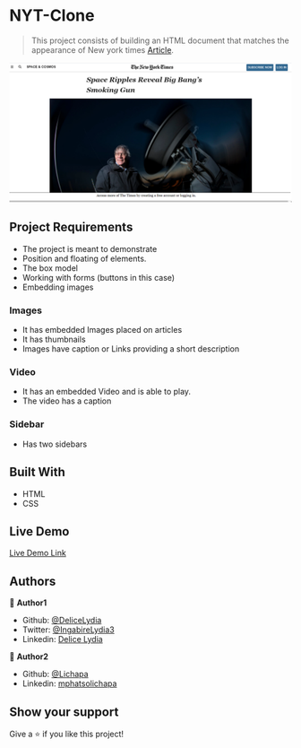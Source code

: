 # NYT-Clone

> This project consists of building an HTML document that matches the appearance of New york times [Article](https://www.nytimes.com/2014/03/18/science/space/detection-of-waves-in-space-buttresses-landmark-theory-of-big-bang.html?_r=0).

![screenshot](./images/Times.PNG)

## Project Requirements

- The project is meant to demonstrate
- Position and floating of elements.
- The box model
- Working with forms (buttons in this case)
- Embedding images

### Images

- It has embedded Images placed on articles
- It has thumbnails
- Images have caption or Links providing a short description

### Video

- It has an embedded Video and is able to play.
- The video has a caption

### Sidebar

- Has two sidebars

## Built With

- HTML
- CSS

## Live Demo

[Live Demo Link](https://delicelydia.github.io/NYT-Clone/index.html)

## Authors

👤 **Author1**

- Github: [@DeliceLydia](https://github.com/DeliceLydia)
- Twitter: [@IngabireLydia3](https://twitter.com/IngabireLydia)
- Linkedin: [Delice Lydia](https://www.linkedin.com/in/delice-lydia-91b55b167/)

👤 **Author2**

- Github: [@Lichapa](https://github.com/Lichapa)
- Linkedin: [mphatsolichapa](https://www.linkedin.com/in/mphatsolichapa/)

## Show your support

Give a ⭐️ if you like this project!
